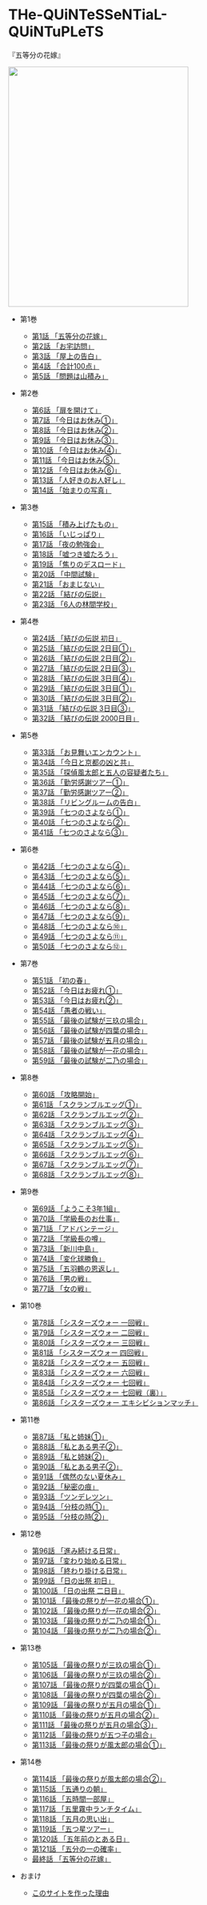 # THe-QUiNTeSSeNTiaL-QUiNTuPLeTS

『五等分の花嫁』

<image src=https://user-images.githubusercontent.com/3541096/80665775-59f33680-8ad5-11ea-9e93-3a998e197db7.png width=360 height=480>


- 第1巻

  - [第1話 「五等分の花嫁」](https://github.com/kako-jun/THe-QUiNTeSSeNTiaL-QUiNTuPLeTS/wiki/%E7%AC%AC1%E8%A9%B1-%E3%80%8C%E4%BA%94%E7%AD%89%E5%88%86%E3%81%AE%E8%8A%B1%E5%AB%81%E3%80%8D)
  - [第2話 「お宅訪問」](https://github.com/kako-jun/THe-QUiNTeSSeNTiaL-QUiNTuPLeTS/wiki/%E7%AC%AC2%E8%A9%B1-%E3%80%8C%E3%81%8A%E5%AE%85%E8%A8%AA%E5%95%8F%E3%80%8D)
  - [第3話 「屋上の告白」](https://github.com/kako-jun/THe-QUiNTeSSeNTiaL-QUiNTuPLeTS/wiki/%E7%AC%AC3%E8%A9%B1-%E3%80%8C%E5%B1%8B%E4%B8%8A%E3%81%AE%E5%91%8A%E7%99%BD%E3%80%8D)
  - [第4話 「合計100点」](https://github.com/kako-jun/THe-QUiNTeSSeNTiaL-QUiNTuPLeTS/wiki/%E7%AC%AC4%E8%A9%B1-%E3%80%8C%E5%90%88%E8%A8%88100%E7%82%B9%E3%80%8D)
  - [第5話 「問題は山積み」](https://github.com/kako-jun/THe-QUiNTeSSeNTiaL-QUiNTuPLeTS/wiki/%E7%AC%AC5%E8%A9%B1-%E3%80%8C%E5%95%8F%E9%A1%8C%E3%81%AF%E5%B1%B1%E7%A9%8D%E3%81%BF%E3%80%8D)

- 第2巻

  - [第6話 「扉を開けて」](https://github.com/kako-jun/THe-QUiNTeSSeNTiaL-QUiNTuPLeTS/wiki/%E7%AC%AC6%E8%A9%B1-%E3%80%8C%E6%89%89%E3%82%92%E9%96%8B%E3%81%91%E3%81%A6%E3%80%8D)
  - [第7話 「今日はお休み①」](https://github.com/kako-jun/THe-QUiNTeSSeNTiaL-QUiNTuPLeTS/wiki/%E7%AC%AC7%E8%A9%B1-%E3%80%8C%E4%BB%8A%E6%97%A5%E3%81%AF%E3%81%8A%E4%BC%91%E3%81%BF%E2%91%A0%E3%80%8D)
  - [第8話 「今日はお休み②」](https://github.com/kako-jun/THe-QUiNTeSSeNTiaL-QUiNTuPLeTS/wiki/%E7%AC%AC8%E8%A9%B1-%E3%80%8C%E4%BB%8A%E6%97%A5%E3%81%AF%E3%81%8A%E4%BC%91%E3%81%BF%E2%91%A1%E3%80%8D)
  - [第9話 「今日はお休み③」](https://github.com/kako-jun/THe-QUiNTeSSeNTiaL-QUiNTuPLeTS/wiki/%E7%AC%AC9%E8%A9%B1-%E3%80%8C%E4%BB%8A%E6%97%A5%E3%81%AF%E3%81%8A%E4%BC%91%E3%81%BF%E2%91%A2%E3%80%8D)
  - [第10話 「今日はお休み④」](https://github.com/kako-jun/THe-QUiNTeSSeNTiaL-QUiNTuPLeTS/wiki/%E7%AC%AC10%E8%A9%B1-%E3%80%8C%E4%BB%8A%E6%97%A5%E3%81%AF%E3%81%8A%E4%BC%91%E3%81%BF%E2%91%A3%E3%80%8D)
  - [第11話 「今日はお休み⑤」](https://github.com/kako-jun/THe-QUiNTeSSeNTiaL-QUiNTuPLeTS/wiki/%E7%AC%AC11%E8%A9%B1-%E3%80%8C%E4%BB%8A%E6%97%A5%E3%81%AF%E3%81%8A%E4%BC%91%E3%81%BF%E2%91%A4%E3%80%8D)
  - [第12話 「今日はお休み⑥」](https://github.com/kako-jun/THe-QUiNTeSSeNTiaL-QUiNTuPLeTS/wiki/%E7%AC%AC12%E8%A9%B1-%E3%80%8C%E4%BB%8A%E6%97%A5%E3%81%AF%E3%81%8A%E4%BC%91%E3%81%BF%E2%91%A5%E3%80%8D)
  - [第13話 「人好きのお人好し」](https://github.com/kako-jun/THe-QUiNTeSSeNTiaL-QUiNTuPLeTS/wiki/%E7%AC%AC13%E8%A9%B1-%E3%80%8C%E4%BA%BA%E5%A5%BD%E3%81%8D%E3%81%AE%E3%81%8A%E4%BA%BA%E5%A5%BD%E3%81%97%E3%80%8D)
  - [第14話 「始まりの写真」](https://github.com/kako-jun/THe-QUiNTeSSeNTiaL-QUiNTuPLeTS/wiki/%E7%AC%AC14%E8%A9%B1-%E3%80%8C%E5%A7%8B%E3%81%BE%E3%82%8A%E3%81%AE%E5%86%99%E7%9C%9F%E3%80%8D)

- 第3巻

  - [第15話 「積み上げたもの」](https://github.com/kako-jun/THe-QUiNTeSSeNTiaL-QUiNTuPLeTS/wiki/%E7%AC%AC15%E8%A9%B1-%E3%80%8C%E7%A9%8D%E3%81%BF%E4%B8%8A%E3%81%92%E3%81%9F%E3%82%82%E3%81%AE%E3%80%8D)
  - [第16話 「いじっぱり」](https://github.com/kako-jun/THe-QUiNTeSSeNTiaL-QUiNTuPLeTS/wiki/%E7%AC%AC16%E8%A9%B1-%E3%80%8C%E3%81%84%E3%81%98%E3%81%A3%E3%81%B1%E3%82%8A%E3%80%8D)
  - [第17話 「夜の勉強会」](https://github.com/kako-jun/THe-QUiNTeSSeNTiaL-QUiNTuPLeTS/wiki/%E7%AC%AC17%E8%A9%B1-%E3%80%8C%E5%A4%9C%E3%81%AE%E5%8B%89%E5%BC%B7%E4%BC%9A%E3%80%8D)
  - [第18話 「嘘つき嘘たろう」](https://github.com/kako-jun/THe-QUiNTeSSeNTiaL-QUiNTuPLeTS/wiki/%E7%AC%AC18%E8%A9%B1-%E3%80%8C%E5%98%98%E3%81%A4%E3%81%8D%E5%98%98%E3%81%9F%E3%82%8D%E3%81%86%E3%80%8D)
  - [第19話 「焦りのデスロード」](https://github.com/kako-jun/THe-QUiNTeSSeNTiaL-QUiNTuPLeTS/wiki/%E7%AC%AC19%E8%A9%B1-%E3%80%8C%E7%84%A6%E3%82%8A%E3%81%AE%E3%83%87%E3%82%B9%E3%83%AD%E3%83%BC%E3%83%89%E3%80%8D)
  - [第20話 「中間試験」](https://github.com/kako-jun/THe-QUiNTeSSeNTiaL-QUiNTuPLeTS/wiki/%E7%AC%AC20%E8%A9%B1-%E3%80%8C%E4%B8%AD%E9%96%93%E8%A9%A6%E9%A8%93%E3%80%8D)
  - [第21話 「おまじない」](https://github.com/kako-jun/THe-QUiNTeSSeNTiaL-QUiNTuPLeTS/wiki/%E7%AC%AC21%E8%A9%B1-%E3%80%8C%E3%81%8A%E3%81%BE%E3%81%98%E3%81%AA%E3%81%84%E3%80%8D)
  - [第22話 「結びの伝説」](https://github.com/kako-jun/THe-QUiNTeSSeNTiaL-QUiNTuPLeTS/wiki/%E7%AC%AC22%E8%A9%B1-%E3%80%8C%E7%B5%90%E3%81%B3%E3%81%AE%E4%BC%9D%E8%AA%AC%E3%80%8D)
  - [第23話 「6人の林間学校」](https://github.com/kako-jun/THe-QUiNTeSSeNTiaL-QUiNTuPLeTS/wiki/%E7%AC%AC23%E8%A9%B1-%E3%80%8C6%E4%BA%BA%E3%81%AE%E6%9E%97%E9%96%93%E5%AD%A6%E6%A0%A1%E3%80%8D)
  
- 第4巻

  - [第24話 「結びの伝説 初日」](https://github.com/kako-jun/THe-QUiNTeSSeNTiaL-QUiNTuPLeTS/wiki/%E7%AC%AC24%E8%A9%B1-%E3%80%8C%E7%B5%90%E3%81%B3%E3%81%AE%E4%BC%9D%E8%AA%AC-%E5%88%9D%E6%97%A5%E3%80%8D)
  - [第25話 「結びの伝説 2日目①」](https://github.com/kako-jun/THe-QUiNTeSSeNTiaL-QUiNTuPLeTS/wiki/%E7%AC%AC25%E8%A9%B1-%E3%80%8C%E7%B5%90%E3%81%B3%E3%81%AE%E4%BC%9D%E8%AA%AC-2%E6%97%A5%E7%9B%AE%E2%91%A0%E3%80%8D)
  - [第26話 「結びの伝説 2日目②」](https://github.com/kako-jun/THe-QUiNTeSSeNTiaL-QUiNTuPLeTS/wiki/%E7%AC%AC26%E8%A9%B1-%E3%80%8C%E7%B5%90%E3%81%B3%E3%81%AE%E4%BC%9D%E8%AA%AC-2%E6%97%A5%E7%9B%AE%E2%91%A1%E3%80%8D)
  - [第27話 「結びの伝説 2日目③」](https://github.com/kako-jun/THe-QUiNTeSSeNTiaL-QUiNTuPLeTS/wiki/%E7%AC%AC27%E8%A9%B1-%E3%80%8C%E7%B5%90%E3%81%B3%E3%81%AE%E4%BC%9D%E8%AA%AC-2%E6%97%A5%E7%9B%AE%E2%91%A2%E3%80%8D)
  - [第28話 「結びの伝説 3日目④」](https://github.com/kako-jun/THe-QUiNTeSSeNTiaL-QUiNTuPLeTS/wiki/%E7%AC%AC28%E8%A9%B1-%E3%80%8C%E7%B5%90%E3%81%B3%E3%81%AE%E4%BC%9D%E8%AA%AC-3%E6%97%A5%E7%9B%AE%E2%91%A3%E3%80%8D)
  - [第29話 「結びの伝説 3日目①」](https://github.com/kako-jun/THe-QUiNTeSSeNTiaL-QUiNTuPLeTS/wiki/%E7%AC%AC29%E8%A9%B1-%E3%80%8C%E7%B5%90%E3%81%B3%E3%81%AE%E4%BC%9D%E8%AA%AC-3%E6%97%A5%E7%9B%AE%E2%91%A0%E3%80%8D)
  - [第30話 「結びの伝説 3日目②」](https://github.com/kako-jun/THe-QUiNTeSSeNTiaL-QUiNTuPLeTS/wiki/%E7%AC%AC30%E8%A9%B1-%E3%80%8C%E7%B5%90%E3%81%B3%E3%81%AE%E4%BC%9D%E8%AA%AC-3%E6%97%A5%E7%9B%AE%E2%91%A1%E3%80%8D)
  - [第31話 「結びの伝説 3日目③」](https://github.com/kako-jun/THe-QUiNTeSSeNTiaL-QUiNTuPLeTS/wiki/%E7%AC%AC31%E8%A9%B1-%E3%80%8C%E7%B5%90%E3%81%B3%E3%81%AE%E4%BC%9D%E8%AA%AC-3%E6%97%A5%E7%9B%AE%E2%91%A2%E3%80%8D)
  - [第32話 「結びの伝説 2000日目」](https://github.com/kako-jun/THe-QUiNTeSSeNTiaL-QUiNTuPLeTS/wiki/%E7%AC%AC32%E8%A9%B1-%E3%80%8C%E7%B5%90%E3%81%B3%E3%81%AE%E4%BC%9D%E8%AA%AC-2000%E6%97%A5%E7%9B%AE%E3%80%8D)
  
- 第5巻

  - [第33話 「お見舞いエンカウント」](https://github.com/kako-jun/THe-QUiNTeSSeNTiaL-QUiNTuPLeTS/wiki/%E7%AC%AC33%E8%A9%B1-%E3%80%8C%E3%81%8A%E8%A6%8B%E8%88%9E%E3%81%84%E3%82%A8%E3%83%B3%E3%82%AB%E3%82%A6%E3%83%B3%E3%83%88%E3%80%8D)
  - [第34話 「今日と京都の凶と共」](https://github.com/kako-jun/THe-QUiNTeSSeNTiaL-QUiNTuPLeTS/wiki/%E7%AC%AC34%E8%A9%B1-%E3%80%8C%E4%BB%8A%E6%97%A5%E3%81%A8%E4%BA%AC%E9%83%BD%E3%81%AE%E5%87%B6%E3%81%A8%E5%85%B1%E3%80%8D)
  - [第35話 「探偵風太郎と五人の容疑者たち」](https://github.com/kako-jun/THe-QUiNTeSSeNTiaL-QUiNTuPLeTS/wiki/%E7%AC%AC35%E8%A9%B1-%E3%80%8C%E6%8E%A2%E5%81%B5%E9%A2%A8%E5%A4%AA%E9%83%8E%E3%81%A8%E4%BA%94%E4%BA%BA%E3%81%AE%E5%AE%B9%E7%96%91%E8%80%85%E3%81%9F%E3%81%A1%E3%80%8D)
  - [第36話 「勤労感謝ツアー①」](https://github.com/kako-jun/THe-QUiNTeSSeNTiaL-QUiNTuPLeTS/wiki/%E7%AC%AC36%E8%A9%B1-%E3%80%8C%E5%8B%A4%E5%8A%B4%E6%84%9F%E8%AC%9D%E3%83%84%E3%82%A2%E3%83%BC%E2%91%A0%E3%80%8D)
  - [第37話 「勤労感謝ツアー②」](https://github.com/kako-jun/THe-QUiNTeSSeNTiaL-QUiNTuPLeTS/wiki/%E7%AC%AC37%E8%A9%B1-%E3%80%8C%E5%8B%A4%E5%8A%B4%E6%84%9F%E8%AC%9D%E3%83%84%E3%82%A2%E3%83%BC%E2%91%A1%E3%80%8D)
  - [第38話 「リビングルームの告白」](https://github.com/kako-jun/THe-QUiNTeSSeNTiaL-QUiNTuPLeTS/wiki/%E7%AC%AC38%E8%A9%B1-%E3%80%8C%E3%83%AA%E3%83%93%E3%83%B3%E3%82%B0%E3%83%AB%E3%83%BC%E3%83%A0%E3%81%AE%E5%91%8A%E7%99%BD%E3%80%8D)
  - [第39話 「七つのさよなら①」](https://github.com/kako-jun/THe-QUiNTeSSeNTiaL-QUiNTuPLeTS/wiki/%E7%AC%AC39%E8%A9%B1-%E3%80%8C%E4%B8%83%E3%81%A4%E3%81%AE%E3%81%95%E3%82%88%E3%81%AA%E3%82%89%E2%91%A0%E3%80%8D)
  - [第40話 「七つのさよなら②」](https://github.com/kako-jun/THe-QUiNTeSSeNTiaL-QUiNTuPLeTS/wiki/%E7%AC%AC40%E8%A9%B1-%E3%80%8C%E4%B8%83%E3%81%A4%E3%81%AE%E3%81%95%E3%82%88%E3%81%AA%E3%82%89%E2%91%A1%E3%80%8D)
  - [第41話 「七つのさよなら③」](https://github.com/kako-jun/THe-QUiNTeSSeNTiaL-QUiNTuPLeTS/wiki/%E7%AC%AC41%E8%A9%B1-%E3%80%8C%E4%B8%83%E3%81%A4%E3%81%AE%E3%81%95%E3%82%88%E3%81%AA%E3%82%89%E2%91%A2%E3%80%8D)
  
- 第6巻

  - [第42話 「七つのさよなら④」](https://github.com/kako-jun/THe-QUiNTeSSeNTiaL-QUiNTuPLeTS/wiki/%E7%AC%AC42%E8%A9%B1-%E3%80%8C%E4%B8%83%E3%81%A4%E3%81%AE%E3%81%95%E3%82%88%E3%81%AA%E3%82%89%E2%91%A3%E3%80%8D)
  - [第43話 「七つのさよなら⑤」](https://github.com/kako-jun/THe-QUiNTeSSeNTiaL-QUiNTuPLeTS/wiki/%E7%AC%AC43%E8%A9%B1-%E3%80%8C%E4%B8%83%E3%81%A4%E3%81%AE%E3%81%95%E3%82%88%E3%81%AA%E3%82%89%E2%91%A4%E3%80%8D)
  - [第44話 「七つのさよなら⑥」](https://github.com/kako-jun/THe-QUiNTeSSeNTiaL-QUiNTuPLeTS/wiki/%E7%AC%AC44%E8%A9%B1-%E3%80%8C%E4%B8%83%E3%81%A4%E3%81%AE%E3%81%95%E3%82%88%E3%81%AA%E3%82%89%E2%91%A5%E3%80%8D)
  - [第45話 「七つのさよなら⑦」](https://github.com/kako-jun/THe-QUiNTeSSeNTiaL-QUiNTuPLeTS/wiki/%E7%AC%AC45%E8%A9%B1-%E3%80%8C%E4%B8%83%E3%81%A4%E3%81%AE%E3%81%95%E3%82%88%E3%81%AA%E3%82%89%E2%91%A6%E3%80%8D)
  - [第46話 「七つのさよなら⑧」](https://github.com/kako-jun/THe-QUiNTeSSeNTiaL-QUiNTuPLeTS/wiki/%E7%AC%AC46%E8%A9%B1-%E3%80%8C%E4%B8%83%E3%81%A4%E3%81%AE%E3%81%95%E3%82%88%E3%81%AA%E3%82%89%E2%91%A7%E3%80%8D)
  - [第47話 「七つのさよなら⑨」](https://github.com/kako-jun/THe-QUiNTeSSeNTiaL-QUiNTuPLeTS/wiki/%E7%AC%AC47%E8%A9%B1-%E3%80%8C%E4%B8%83%E3%81%A4%E3%81%AE%E3%81%95%E3%82%88%E3%81%AA%E3%82%89%E2%91%A8%E3%80%8D)
  - [第48話 「七つのさよなら⑩」](https://github.com/kako-jun/THe-QUiNTeSSeNTiaL-QUiNTuPLeTS/wiki/%E7%AC%AC48%E8%A9%B1-%E3%80%8C%E4%B8%83%E3%81%A4%E3%81%AE%E3%81%95%E3%82%88%E3%81%AA%E3%82%89%E2%91%A9%E3%80%8D)
  - [第49話 「七つのさよなら⑪」](https://github.com/kako-jun/THe-QUiNTeSSeNTiaL-QUiNTuPLeTS/wiki/%E7%AC%AC49%E8%A9%B1-%E3%80%8C%E4%B8%83%E3%81%A4%E3%81%AE%E3%81%95%E3%82%88%E3%81%AA%E3%82%89%E2%91%AA%E3%80%8D)
  - [第50話 「七つのさよなら⑫」](https://github.com/kako-jun/THe-QUiNTeSSeNTiaL-QUiNTuPLeTS/wiki/%E7%AC%AC50%E8%A9%B1-%E3%80%8C%E4%B8%83%E3%81%A4%E3%81%AE%E3%81%95%E3%82%88%E3%81%AA%E3%82%89%E2%91%AB%E3%80%8D)
  
- 第7巻

  - [第51話 「初の春」](https://github.com/kako-jun/THe-QUiNTeSSeNTiaL-QUiNTuPLeTS/wiki/%E7%AC%AC51%E8%A9%B1-%E3%80%8C%E5%88%9D%E3%81%AE%E6%98%A5%E3%80%8D)
  - [第52話 「今日はお疲れ①」](https://github.com/kako-jun/THe-QUiNTeSSeNTiaL-QUiNTuPLeTS/wiki/%E7%AC%AC52%E8%A9%B1-%E3%80%8C%E4%BB%8A%E6%97%A5%E3%81%AF%E3%81%8A%E7%96%B2%E3%82%8C%E2%91%A0%E3%80%8D)
  - [第53話 「今日はお疲れ②」](https://github.com/kako-jun/THe-QUiNTeSSeNTiaL-QUiNTuPLeTS/wiki/%E7%AC%AC53%E8%A9%B1-%E3%80%8C%E4%BB%8A%E6%97%A5%E3%81%AF%E3%81%8A%E7%96%B2%E3%82%8C%E2%91%A1%E3%80%8D)
  - [第54話 「愚者の戦い」](https://github.com/kako-jun/THe-QUiNTeSSeNTiaL-QUiNTuPLeTS/wiki/%E7%AC%AC54%E8%A9%B1-%E3%80%8C%E6%84%9A%E8%80%85%E3%81%AE%E6%88%A6%E3%81%84%E3%80%8D)
  - [第55話 「最後の試験が三玖の場合」](https://github.com/kako-jun/THe-QUiNTeSSeNTiaL-QUiNTuPLeTS/wiki/%E7%AC%AC55%E8%A9%B1-%E3%80%8C%E6%9C%80%E5%BE%8C%E3%81%AE%E8%A9%A6%E9%A8%93%E3%81%8C%E4%B8%89%E7%8E%96%E3%81%AE%E5%A0%B4%E5%90%88%E3%80%8D)
  - [第56話 「最後の試験が四葉の場合」](https://github.com/kako-jun/THe-QUiNTeSSeNTiaL-QUiNTuPLeTS/wiki/%E7%AC%AC56%E8%A9%B1-%E3%80%8C%E6%9C%80%E5%BE%8C%E3%81%AE%E8%A9%A6%E9%A8%93%E3%81%8C%E5%9B%9B%E8%91%89%E3%81%AE%E5%A0%B4%E5%90%88%E3%80%8D)
  - [第57話 「最後の試験が五月の場合」](https://github.com/kako-jun/THe-QUiNTeSSeNTiaL-QUiNTuPLeTS/wiki/%E7%AC%AC57%E8%A9%B1-%E3%80%8C%E6%9C%80%E5%BE%8C%E3%81%AE%E8%A9%A6%E9%A8%93%E3%81%8C%E4%BA%94%E6%9C%88%E3%81%AE%E5%A0%B4%E5%90%88%E3%80%8D)
  - [第58話 「最後の試験が一花の場合」](https://github.com/kako-jun/THe-QUiNTeSSeNTiaL-QUiNTuPLeTS/wiki/%E7%AC%AC58%E8%A9%B1-%E3%80%8C%E6%9C%80%E5%BE%8C%E3%81%AE%E8%A9%A6%E9%A8%93%E3%81%8C%E4%B8%80%E8%8A%B1%E3%81%AE%E5%A0%B4%E5%90%88%E3%80%8D)
  - [第59話 「最後の試験が二乃の場合」](https://github.com/kako-jun/THe-QUiNTeSSeNTiaL-QUiNTuPLeTS/wiki/%E7%AC%AC59%E8%A9%B1-%E3%80%8C%E6%9C%80%E5%BE%8C%E3%81%AE%E8%A9%A6%E9%A8%93%E3%81%8C%E4%BA%8C%E4%B9%83%E3%81%AE%E5%A0%B4%E5%90%88%E3%80%8D)
  
- 第8巻

  - [第60話 「攻略開始」](https://github.com/kako-jun/THe-QUiNTeSSeNTiaL-QUiNTuPLeTS/wiki/%E7%AC%AC60%E8%A9%B1-%E3%80%8C%E6%94%BB%E7%95%A5%E9%96%8B%E5%A7%8B%E3%80%8D)
  - [第61話 「スクランブルエッグ①」](https://github.com/kako-jun/THe-QUiNTeSSeNTiaL-QUiNTuPLeTS/wiki/%E7%AC%AC61%E8%A9%B1-%E3%80%8C%E3%82%B9%E3%82%AF%E3%83%A9%E3%83%B3%E3%83%96%E3%83%AB%E3%82%A8%E3%83%83%E3%82%B0%E2%91%A0%E3%80%8D)
  - [第62話 「スクランブルエッグ②」](https://github.com/kako-jun/THe-QUiNTeSSeNTiaL-QUiNTuPLeTS/wiki/%E7%AC%AC62%E8%A9%B1-%E3%80%8C%E3%82%B9%E3%82%AF%E3%83%A9%E3%83%B3%E3%83%96%E3%83%AB%E3%82%A8%E3%83%83%E3%82%B0%E2%91%A1%E3%80%8D)
  - [第63話 「スクランブルエッグ③」](https://github.com/kako-jun/THe-QUiNTeSSeNTiaL-QUiNTuPLeTS/wiki/%E7%AC%AC63%E8%A9%B1-%E3%80%8C%E3%82%B9%E3%82%AF%E3%83%A9%E3%83%B3%E3%83%96%E3%83%AB%E3%82%A8%E3%83%83%E3%82%B0%E2%91%A2%E3%80%8D)
  - [第64話 「スクランブルエッグ④」](https://github.com/kako-jun/THe-QUiNTeSSeNTiaL-QUiNTuPLeTS/wiki/%E7%AC%AC64%E8%A9%B1-%E3%80%8C%E3%82%B9%E3%82%AF%E3%83%A9%E3%83%B3%E3%83%96%E3%83%AB%E3%82%A8%E3%83%83%E3%82%B0%E2%91%A3%E3%80%8D)
  - [第65話 「スクランブルエッグ⑤」](https://github.com/kako-jun/THe-QUiNTeSSeNTiaL-QUiNTuPLeTS/wiki/%E7%AC%AC65%E8%A9%B1-%E3%80%8C%E3%82%B9%E3%82%AF%E3%83%A9%E3%83%B3%E3%83%96%E3%83%AB%E3%82%A8%E3%83%83%E3%82%B0%E2%91%A4%E3%80%8D)
  - [第66話 「スクランブルエッグ⑥」](https://github.com/kako-jun/THe-QUiNTeSSeNTiaL-QUiNTuPLeTS/wiki/%E7%AC%AC66%E8%A9%B1-%E3%80%8C%E3%82%B9%E3%82%AF%E3%83%A9%E3%83%B3%E3%83%96%E3%83%AB%E3%82%A8%E3%83%83%E3%82%B0%E2%91%A5%E3%80%8D)
  - [第67話 「スクランブルエッグ⑦」](https://github.com/kako-jun/THe-QUiNTeSSeNTiaL-QUiNTuPLeTS/wiki/%E7%AC%AC67%E8%A9%B1-%E3%80%8C%E3%82%B9%E3%82%AF%E3%83%A9%E3%83%B3%E3%83%96%E3%83%AB%E3%82%A8%E3%83%83%E3%82%B0%E2%91%A6%E3%80%8D)
  - [第68話 「スクランブルエッグ⑧」](https://github.com/kako-jun/THe-QUiNTeSSeNTiaL-QUiNTuPLeTS/wiki/%E7%AC%AC68%E8%A9%B1-%E3%80%8C%E3%82%B9%E3%82%AF%E3%83%A9%E3%83%B3%E3%83%96%E3%83%AB%E3%82%A8%E3%83%83%E3%82%B0%E2%91%A7%E3%80%8D)
  
- 第9巻

  - [第69話 「ようこそ3年1組」](https://github.com/kako-jun/THe-QUiNTeSSeNTiaL-QUiNTuPLeTS/wiki/%E7%AC%AC69%E8%A9%B1-%E3%80%8C%E3%82%88%E3%81%86%E3%81%93%E3%81%9D3%E5%B9%B41%E7%B5%84%E3%80%8D)
  - [第70話 「学級長のお仕事」](https://github.com/kako-jun/THe-QUiNTeSSeNTiaL-QUiNTuPLeTS/wiki/%E7%AC%AC70%E8%A9%B1-%E3%80%8C%E5%AD%A6%E7%B4%9A%E9%95%B7%E3%81%AE%E3%81%8A%E4%BB%95%E4%BA%8B%E3%80%8D)
  - [第71話 「アドバンテージ」](https://github.com/kako-jun/THe-QUiNTeSSeNTiaL-QUiNTuPLeTS/wiki/%E7%AC%AC71%E8%A9%B1-%E3%80%8C%E3%82%A2%E3%83%89%E3%83%90%E3%83%B3%E3%83%86%E3%83%BC%E3%82%B8%E3%80%8D)
  - [第72話 「学級長の噂」](https://github.com/kako-jun/THe-QUiNTeSSeNTiaL-QUiNTuPLeTS/wiki/%E7%AC%AC72%E8%A9%B1-%E3%80%8C%E5%AD%A6%E7%B4%9A%E9%95%B7%E3%81%AE%E5%99%82%E3%80%8D)
  - [第73話 「新川中島」](https://github.com/kako-jun/THe-QUiNTeSSeNTiaL-QUiNTuPLeTS/wiki/%E7%AC%AC73%E8%A9%B1-%E3%80%8C%E6%96%B0%E5%B7%9D%E4%B8%AD%E5%B3%B6%E3%80%8D)
  - [第74話 「変化球勝負」](https://github.com/kako-jun/THe-QUiNTeSSeNTiaL-QUiNTuPLeTS/wiki/%E7%AC%AC74%E8%A9%B1-%E3%80%8C%E5%A4%89%E5%8C%96%E7%90%83%E5%8B%9D%E8%B2%A0%E3%80%8D)
  - [第75話 「五羽鶴の恩返し」](https://github.com/kako-jun/THe-QUiNTeSSeNTiaL-QUiNTuPLeTS/wiki/%E7%AC%AC75%E8%A9%B1-%E3%80%8C%E4%BA%94%E7%BE%BD%E9%B6%B4%E3%81%AE%E6%81%A9%E8%BF%94%E3%81%97%E3%80%8D)
  - [第76話 「男の戦」](https://github.com/kako-jun/THe-QUiNTeSSeNTiaL-QUiNTuPLeTS/wiki/%E7%AC%AC76%E8%A9%B1-%E3%80%8C%E7%94%B7%E3%81%AE%E6%88%A6%E3%80%8D)
  - [第77話 「女の戦」](https://github.com/kako-jun/THe-QUiNTeSSeNTiaL-QUiNTuPLeTS/wiki/%E7%AC%AC77%E8%A9%B1-%E3%80%8C%E5%A5%B3%E3%81%AE%E6%88%A6%E3%80%8D)
  
- 第10巻

  - [第78話 「シスターズウォー 一回戦」](https://github.com/kako-jun/THe-QUiNTeSSeNTiaL-QUiNTuPLeTS/wiki/%E7%AC%AC78%E8%A9%B1-%E3%80%8C%E3%82%B7%E3%82%B9%E3%82%BF%E3%83%BC%E3%82%BA%E3%82%A6%E3%82%A9%E3%83%BC-%E4%B8%80%E5%9B%9E%E6%88%A6%E3%80%8D)
  - [第79話 「シスターズウォー 二回戦」](https://github.com/kako-jun/THe-QUiNTeSSeNTiaL-QUiNTuPLeTS/wiki/%E7%AC%AC79%E8%A9%B1-%E3%80%8C%E3%82%B7%E3%82%B9%E3%82%BF%E3%83%BC%E3%82%BA%E3%82%A6%E3%82%A9%E3%83%BC-%E4%BA%8C%E5%9B%9E%E6%88%A6%E3%80%8D)
  - [第80話 「シスターズウォー 三回戦」](https://github.com/kako-jun/THe-QUiNTeSSeNTiaL-QUiNTuPLeTS/wiki/%E7%AC%AC80%E8%A9%B1-%E3%80%8C%E3%82%B7%E3%82%B9%E3%82%BF%E3%83%BC%E3%82%BA%E3%82%A6%E3%82%A9%E3%83%BC-%E4%B8%89%E5%9B%9E%E6%88%A6%E3%80%8D)
  - [第81話 「シスターズウォー 四回戦」](https://github.com/kako-jun/THe-QUiNTeSSeNTiaL-QUiNTuPLeTS/wiki/%E7%AC%AC81%E8%A9%B1-%E3%80%8C%E3%82%B7%E3%82%B9%E3%82%BF%E3%83%BC%E3%82%BA%E3%82%A6%E3%82%A9%E3%83%BC-%E5%9B%9B%E5%9B%9E%E6%88%A6%E3%80%8D)
  - [第82話 「シスターズウォー 五回戦」](https://github.com/kako-jun/THe-QUiNTeSSeNTiaL-QUiNTuPLeTS/wiki/%E7%AC%AC82%E8%A9%B1-%E3%80%8C%E3%82%B7%E3%82%B9%E3%82%BF%E3%83%BC%E3%82%BA%E3%82%A6%E3%82%A9%E3%83%BC-%E4%BA%94%E5%9B%9E%E6%88%A6%E3%80%8D)
  - [第83話 「シスターズウォー 六回戦」](https://github.com/kako-jun/THe-QUiNTeSSeNTiaL-QUiNTuPLeTS/wiki/%E7%AC%AC83%E8%A9%B1-%E3%80%8C%E3%82%B7%E3%82%B9%E3%82%BF%E3%83%BC%E3%82%BA%E3%82%A6%E3%82%A9%E3%83%BC-%E5%85%AD%E5%9B%9E%E6%88%A6%E3%80%8D)
  - [第84話 「シスターズウォー 七回戦」](https://github.com/kako-jun/THe-QUiNTeSSeNTiaL-QUiNTuPLeTS/wiki/%E7%AC%AC84%E8%A9%B1-%E3%80%8C%E3%82%B7%E3%82%B9%E3%82%BF%E3%83%BC%E3%82%BA%E3%82%A6%E3%82%A9%E3%83%BC-%E4%B8%83%E5%9B%9E%E6%88%A6%E3%80%8D)
  - [第85話 「シスターズウォー 七回戦（裏）」](https://github.com/kako-jun/THe-QUiNTeSSeNTiaL-QUiNTuPLeTS/wiki/%E7%AC%AC85%E8%A9%B1-%E3%80%8C%E3%82%B7%E3%82%B9%E3%82%BF%E3%83%BC%E3%82%BA%E3%82%A6%E3%82%A9%E3%83%BC-%E4%B8%83%E5%9B%9E%E6%88%A6%EF%BC%88%E8%A3%8F%EF%BC%89%E3%80%8D)
  - [第86話 「シスターズウォー エキシビションマッチ」](https://github.com/kako-jun/THe-QUiNTeSSeNTiaL-QUiNTuPLeTS/wiki/%E7%AC%AC86%E8%A9%B1-%E3%80%8C%E3%82%B7%E3%82%B9%E3%82%BF%E3%83%BC%E3%82%BA%E3%82%A6%E3%82%A9%E3%83%BC-%E3%82%A8%E3%82%AD%E3%82%B7%E3%83%93%E3%82%B7%E3%83%A7%E3%83%B3%E3%83%9E%E3%83%83%E3%83%81%E3%80%8D)
  
- 第11巻

  - [第87話 「私と姉妹①」](https://github.com/kako-jun/THe-QUiNTeSSeNTiaL-QUiNTuPLeTS/wiki/%E7%AC%AC87%E8%A9%B1-%E3%80%8C%E7%A7%81%E3%81%A8%E5%A7%89%E5%A6%B9%E2%91%A0%E3%80%8D)
  - [第88話 「私とある男子②」](https://github.com/kako-jun/THe-QUiNTeSSeNTiaL-QUiNTuPLeTS/wiki/%E7%AC%AC88%E8%A9%B1-%E3%80%8C%E7%A7%81%E3%81%A8%E3%81%82%E3%82%8B%E7%94%B7%E5%AD%90%E2%91%A1%E3%80%8D)
  - [第89話 「私と姉妹②」](https://github.com/kako-jun/THe-QUiNTeSSeNTiaL-QUiNTuPLeTS/wiki/%E7%AC%AC89%E8%A9%B1-%E3%80%8C%E7%A7%81%E3%81%A8%E5%A7%89%E5%A6%B9%E2%91%A1%E3%80%8D)
  - [第90話 「私とある男子②」](https://github.com/kako-jun/THe-QUiNTeSSeNTiaL-QUiNTuPLeTS/wiki/%E7%AC%AC90%E8%A9%B1-%E3%80%8C%E7%A7%81%E3%81%A8%E3%81%82%E3%82%8B%E7%94%B7%E5%AD%90%E2%91%A1%E3%80%8D)
  - [第91話 「偶然のない夏休み」](https://github.com/kako-jun/THe-QUiNTeSSeNTiaL-QUiNTuPLeTS/wiki/%E7%AC%AC91%E8%A9%B1-%E3%80%8C%E5%81%B6%E7%84%B6%E3%81%AE%E3%81%AA%E3%81%84%E5%A4%8F%E4%BC%91%E3%81%BF%E3%80%8D)
  - [第92話 「秘密の痕」](https://github.com/kako-jun/THe-QUiNTeSSeNTiaL-QUiNTuPLeTS/wiki/%E7%AC%AC92%E8%A9%B1-%E3%80%8C%E7%A7%98%E5%AF%86%E3%81%AE%E7%97%95%E3%80%8D)
  - [第93話 「ツンデレツン」](https://github.com/kako-jun/THe-QUiNTeSSeNTiaL-QUiNTuPLeTS/wiki/%E7%AC%AC93%E8%A9%B1-%E3%80%8C%E3%83%84%E3%83%B3%E3%83%87%E3%83%AC%E3%83%84%E3%83%B3%E3%80%8D)
  - [第94話 「分枝の時①」](https://github.com/kako-jun/THe-QUiNTeSSeNTiaL-QUiNTuPLeTS/wiki/%E7%AC%AC94%E8%A9%B1-%E3%80%8C%E5%88%86%E6%9E%9D%E3%81%AE%E6%99%82%E2%91%A0%E3%80%8D)
  - [第95話 「分枝の時②」](https://github.com/kako-jun/THe-QUiNTeSSeNTiaL-QUiNTuPLeTS/wiki/%E7%AC%AC95%E8%A9%B1-%E3%80%8C%E5%88%86%E6%9E%9D%E3%81%AE%E6%99%82%E2%91%A1%E3%80%8D)
  
- 第12巻

  - [第96話 「進み続ける日常」](https://github.com/kako-jun/THe-QUiNTeSSeNTiaL-QUiNTuPLeTS/wiki/%E7%AC%AC96%E8%A9%B1-%E3%80%8C%E9%80%B2%E3%81%BF%E7%B6%9A%E3%81%91%E3%82%8B%E6%97%A5%E5%B8%B8%E3%80%8D)
  - [第97話 「変わり始める日常」](https://github.com/kako-jun/THe-QUiNTeSSeNTiaL-QUiNTuPLeTS/wiki/%E7%AC%AC97%E8%A9%B1-%E3%80%8C%E5%A4%89%E3%82%8F%E3%82%8A%E5%A7%8B%E3%82%81%E3%82%8B%E6%97%A5%E5%B8%B8%E3%80%8D)
  - [第98話 「終わり掛ける日常」](https://github.com/kako-jun/THe-QUiNTeSSeNTiaL-QUiNTuPLeTS/wiki/%E7%AC%AC98%E8%A9%B1-%E3%80%8C%E7%B5%82%E3%82%8F%E3%82%8A%E6%8E%9B%E3%81%91%E3%82%8B%E6%97%A5%E5%B8%B8%E3%80%8D)
  - [第99話 「日の出祭 初日」](https://github.com/kako-jun/THe-QUiNTeSSeNTiaL-QUiNTuPLeTS/wiki/%E7%AC%AC99%E8%A9%B1-%E3%80%8C%E6%97%A5%E3%81%AE%E5%87%BA%E7%A5%AD-%E5%88%9D%E6%97%A5%E3%80%8D)
  - [第100話 「日の出祭 二日目」](https://github.com/kako-jun/THe-QUiNTeSSeNTiaL-QUiNTuPLeTS/wiki/%E7%AC%AC100%E8%A9%B1-%E3%80%8C%E6%97%A5%E3%81%AE%E5%87%BA%E7%A5%AD-%E4%BA%8C%E6%97%A5%E7%9B%AE%E3%80%8D)
  - [第101話 「最後の祭りが一花の場合①」](https://github.com/kako-jun/THe-QUiNTeSSeNTiaL-QUiNTuPLeTS/wiki/%E7%AC%AC101%E8%A9%B1-%E3%80%8C%E6%9C%80%E5%BE%8C%E3%81%AE%E7%A5%AD%E3%82%8A%E3%81%8C%E4%B8%80%E8%8A%B1%E3%81%AE%E5%A0%B4%E5%90%88%E2%91%A0%E3%80%8D)
  - [第102話 「最後の祭りが一花の場合②」](https://github.com/kako-jun/THe-QUiNTeSSeNTiaL-QUiNTuPLeTS/wiki/%E7%AC%AC102%E8%A9%B1-%E3%80%8C%E6%9C%80%E5%BE%8C%E3%81%AE%E7%A5%AD%E3%82%8A%E3%81%8C%E4%B8%80%E8%8A%B1%E3%81%AE%E5%A0%B4%E5%90%88%E2%91%A1%E3%80%8D)
  - [第103話 「最後の祭りが二乃の場合①」](https://github.com/kako-jun/THe-QUiNTeSSeNTiaL-QUiNTuPLeTS/wiki/%E7%AC%AC103%E8%A9%B1-%E3%80%8C%E6%9C%80%E5%BE%8C%E3%81%AE%E7%A5%AD%E3%82%8A%E3%81%8C%E4%BA%8C%E4%B9%83%E3%81%AE%E5%A0%B4%E5%90%88%E2%91%A0%E3%80%8D)
  - [第104話 「最後の祭りが二乃の場合②」](https://github.com/kako-jun/THe-QUiNTeSSeNTiaL-QUiNTuPLeTS/wiki/%E7%AC%AC104%E8%A9%B1-%E3%80%8C%E6%9C%80%E5%BE%8C%E3%81%AE%E7%A5%AD%E3%82%8A%E3%81%8C%E4%BA%8C%E4%B9%83%E3%81%AE%E5%A0%B4%E5%90%88%E2%91%A1%E3%80%8D)
  
- 第13巻

  - [第105話 「最後の祭りが三玖の場合①」](https://github.com/kako-jun/THe-QUiNTeSSeNTiaL-QUiNTuPLeTS/wiki/%E7%AC%AC105%E8%A9%B1-%E3%80%8C%E6%9C%80%E5%BE%8C%E3%81%AE%E7%A5%AD%E3%82%8A%E3%81%8C%E4%B8%89%E7%8E%96%E3%81%AE%E5%A0%B4%E5%90%88%E2%91%A0%E3%80%8D)
  - [第106話 「最後の祭りが三玖の場合②」](https://github.com/kako-jun/THe-QUiNTeSSeNTiaL-QUiNTuPLeTS/wiki/%E7%AC%AC106%E8%A9%B1-%E3%80%8C%E6%9C%80%E5%BE%8C%E3%81%AE%E7%A5%AD%E3%82%8A%E3%81%8C%E4%B8%89%E7%8E%96%E3%81%AE%E5%A0%B4%E5%90%88%E2%91%A1%E3%80%8D)
  - [第107話 「最後の祭りが四葉の場合①」](https://github.com/kako-jun/THe-QUiNTeSSeNTiaL-QUiNTuPLeTS/wiki/%E7%AC%AC107%E8%A9%B1-%E3%80%8C%E6%9C%80%E5%BE%8C%E3%81%AE%E7%A5%AD%E3%82%8A%E3%81%8C%E5%9B%9B%E8%91%89%E3%81%AE%E5%A0%B4%E5%90%88%E2%91%A0%E3%80%8D)
  - [第108話 「最後の祭りが四葉の場合②」](https://github.com/kako-jun/THe-QUiNTeSSeNTiaL-QUiNTuPLeTS/wiki/%E7%AC%AC108%E8%A9%B1-%E3%80%8C%E6%9C%80%E5%BE%8C%E3%81%AE%E7%A5%AD%E3%82%8A%E3%81%8C%E5%9B%9B%E8%91%89%E3%81%AE%E5%A0%B4%E5%90%88%E2%91%A1%E3%80%8D)
  - [第109話 「最後の祭りが五月の場合①」](https://github.com/kako-jun/THe-QUiNTeSSeNTiaL-QUiNTuPLeTS/wiki/%E7%AC%AC109%E8%A9%B1-%E3%80%8C%E6%9C%80%E5%BE%8C%E3%81%AE%E7%A5%AD%E3%82%8A%E3%81%8C%E4%BA%94%E6%9C%88%E3%81%AE%E5%A0%B4%E5%90%88%E2%91%A0%E3%80%8D)
  - [第110話 「最後の祭りが五月の場合②」](https://github.com/kako-jun/THe-QUiNTeSSeNTiaL-QUiNTuPLeTS/wiki/%E7%AC%AC110%E8%A9%B1-%E3%80%8C%E6%9C%80%E5%BE%8C%E3%81%AE%E7%A5%AD%E3%82%8A%E3%81%8C%E4%BA%94%E6%9C%88%E3%81%AE%E5%A0%B4%E5%90%88%E2%91%A1%E3%80%8D)
  - [第111話 「最後の祭りが五月の場合③」](https://github.com/kako-jun/THe-QUiNTeSSeNTiaL-QUiNTuPLeTS/wiki/%E7%AC%AC111%E8%A9%B1-%E3%80%8C%E6%9C%80%E5%BE%8C%E3%81%AE%E7%A5%AD%E3%82%8A%E3%81%8C%E4%BA%94%E6%9C%88%E3%81%AE%E5%A0%B4%E5%90%88%E2%91%A2%E3%80%8D)
  - [第112話 「最後の祭りが五つ子の場合」](https://github.com/kako-jun/THe-QUiNTeSSeNTiaL-QUiNTuPLeTS/wiki/%E7%AC%AC112%E8%A9%B1-%E3%80%8C%E6%9C%80%E5%BE%8C%E3%81%AE%E7%A5%AD%E3%82%8A%E3%81%8C%E4%BA%94%E3%81%A4%E5%AD%90%E3%81%AE%E5%A0%B4%E5%90%88%E3%80%8D)
  - [第113話 「最後の祭りが風太郎の場合①」](https://github.com/kako-jun/THe-QUiNTeSSeNTiaL-QUiNTuPLeTS/wiki/%E7%AC%AC113%E8%A9%B1-%E3%80%8C%E6%9C%80%E5%BE%8C%E3%81%AE%E7%A5%AD%E3%82%8A%E3%81%8C%E9%A2%A8%E5%A4%AA%E9%83%8E%E3%81%AE%E5%A0%B4%E5%90%88%E2%91%A0%E3%80%8D)
  
- 第14巻

  - [第114話 「最後の祭りが風太郎の場合②」](https://github.com/kako-jun/THe-QUiNTeSSeNTiaL-QUiNTuPLeTS/wiki/%E7%AC%AC114%E8%A9%B1-%E3%80%8C%E6%9C%80%E5%BE%8C%E3%81%AE%E7%A5%AD%E3%82%8A%E3%81%8C%E9%A2%A8%E5%A4%AA%E9%83%8E%E3%81%AE%E5%A0%B4%E5%90%88%E2%91%A1%E3%80%8D)
  - [第115話 「五通りの朝」](https://github.com/kako-jun/THe-QUiNTeSSeNTiaL-QUiNTuPLeTS/wiki/%E7%AC%AC115%E8%A9%B1-%E3%80%8C%E4%BA%94%E9%80%9A%E3%82%8A%E3%81%AE%E6%9C%9D%E3%80%8D)
  - [第116話 「五時間一部屋」](https://github.com/kako-jun/THe-QUiNTeSSeNTiaL-QUiNTuPLeTS/wiki/%E7%AC%AC116%E8%A9%B1-%E3%80%8C%E4%BA%94%E6%99%82%E9%96%93%E4%B8%80%E9%83%A8%E5%B1%8B%E3%80%8D)
  - [第117話 「五里霧中ランチタイム」](https://github.com/kako-jun/THe-QUiNTeSSeNTiaL-QUiNTuPLeTS/wiki/%E7%AC%AC117%E8%A9%B1-%E3%80%8C%E4%BA%94%E9%87%8C%E9%9C%A7%E4%B8%AD%E3%83%A9%E3%83%B3%E3%83%81%E3%82%BF%E3%82%A4%E3%83%A0%E3%80%8D)
  - [第118話 「五月の思い出」](https://github.com/kako-jun/THe-QUiNTeSSeNTiaL-QUiNTuPLeTS/wiki/%E7%AC%AC118%E8%A9%B1-%E3%80%8C%E4%BA%94%E6%9C%88%E3%81%AE%E6%80%9D%E3%81%84%E5%87%BA%E3%80%8D)
  - [第119話 「五つ星ツアー」](https://github.com/kako-jun/THe-QUiNTeSSeNTiaL-QUiNTuPLeTS/wiki/%E7%AC%AC119%E8%A9%B1-%E3%80%8C%E4%BA%94%E3%81%A4%E6%98%9F%E3%83%84%E3%82%A2%E3%83%BC%E3%80%8D)
  - [第120話 「五年前のとある日」](https://github.com/kako-jun/THe-QUiNTeSSeNTiaL-QUiNTuPLeTS/wiki/%E7%AC%AC120%E8%A9%B1-%E3%80%8C%E4%BA%94%E5%B9%B4%E5%89%8D%E3%81%AE%E3%81%A8%E3%81%82%E3%82%8B%E6%97%A5%E3%80%8D)
  - [第121話 「五分の一の確率」](https://github.com/kako-jun/THe-QUiNTeSSeNTiaL-QUiNTuPLeTS/wiki/%E7%AC%AC121%E8%A9%B1-%E3%80%8C%E4%BA%94%E5%88%86%E3%81%AE%E4%B8%80%E3%81%AE%E7%A2%BA%E7%8E%87%E3%80%8D)
  - [最終話 「五等分の花嫁」](https://github.com/kako-jun/THe-QUiNTeSSeNTiaL-QUiNTuPLeTS/wiki/%E6%9C%80%E7%B5%82%E8%A9%B1-%E3%80%8C%E4%BA%94%E7%AD%89%E5%88%86%E3%81%AE%E8%8A%B1%E5%AB%81%E3%80%8D)

- おまけ

  - [このサイトを作った理由](https://github.com/kako-jun/THe-QUiNTeSSeNTiaL-QUiNTuPLeTS/wiki/%E3%81%93%E3%81%AE%E3%82%B5%E3%82%A4%E3%83%88%E3%82%92%E4%BD%9C%E3%81%A3%E3%81%9F%E7%90%86%E7%94%B1)

